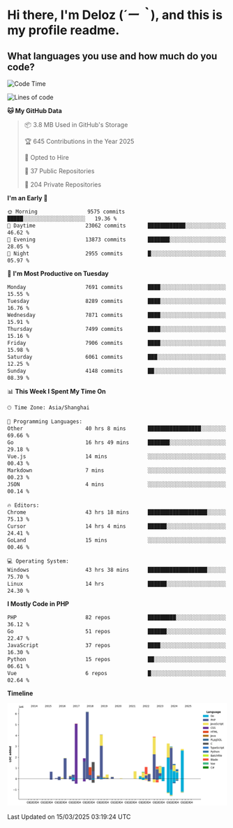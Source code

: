 # **Hi there, I'm Deloz (*´ー｀*), and this is my profile readme.**

## **What languages you use and how much do you code?**

<!--START_SECTION:waka-->
![Code Time](http://img.shields.io/badge/Code%20Time-5%2C907%20hrs%2019%20mins-blue)

![Lines of code](https://img.shields.io/badge/From%20Hello%20World%20I%27ve%20Written-46.1%20million%20lines%20of%20code-blue)

**🐱 My GitHub Data** 

> 📦 3.8 MB Used in GitHub's Storage 
 > 
> 🏆 645 Contributions in the Year 2025
 > 
> 💼 Opted to Hire
 > 
> 📜 37 Public Repositories 
 > 
> 🔑 204 Private Repositories 
 > 
**I'm an Early 🐤** 

```text
🌞 Morning                9575 commits        █████░░░░░░░░░░░░░░░░░░░░   19.36 % 
🌆 Daytime                23062 commits       ████████████░░░░░░░░░░░░░   46.62 % 
🌃 Evening                13873 commits       ███████░░░░░░░░░░░░░░░░░░   28.05 % 
🌙 Night                  2955 commits        █░░░░░░░░░░░░░░░░░░░░░░░░   05.97 % 
```
📅 **I'm Most Productive on Tuesday** 

```text
Monday                   7691 commits        ████░░░░░░░░░░░░░░░░░░░░░   15.55 % 
Tuesday                  8289 commits        ████░░░░░░░░░░░░░░░░░░░░░   16.76 % 
Wednesday                7871 commits        ████░░░░░░░░░░░░░░░░░░░░░   15.91 % 
Thursday                 7499 commits        ████░░░░░░░░░░░░░░░░░░░░░   15.16 % 
Friday                   7906 commits        ████░░░░░░░░░░░░░░░░░░░░░   15.98 % 
Saturday                 6061 commits        ███░░░░░░░░░░░░░░░░░░░░░░   12.25 % 
Sunday                   4148 commits        ██░░░░░░░░░░░░░░░░░░░░░░░   08.39 % 
```


📊 **This Week I Spent My Time On** 

```text
🕑︎ Time Zone: Asia/Shanghai

💬 Programming Languages: 
Other                    40 hrs 8 mins       █████████████████░░░░░░░░   69.66 % 
Go                       16 hrs 49 mins      ███████░░░░░░░░░░░░░░░░░░   29.18 % 
Vue.js                   14 mins             ░░░░░░░░░░░░░░░░░░░░░░░░░   00.43 % 
Markdown                 7 mins              ░░░░░░░░░░░░░░░░░░░░░░░░░   00.23 % 
JSON                     4 mins              ░░░░░░░░░░░░░░░░░░░░░░░░░   00.14 % 

🔥 Editors: 
Chrome                   43 hrs 18 mins      ███████████████████░░░░░░   75.13 % 
Cursor                   14 hrs 4 mins       ██████░░░░░░░░░░░░░░░░░░░   24.41 % 
GoLand                   15 mins             ░░░░░░░░░░░░░░░░░░░░░░░░░   00.46 % 

💻 Operating System: 
Windows                  43 hrs 38 mins      ███████████████████░░░░░░   75.70 % 
Linux                    14 hrs              ██████░░░░░░░░░░░░░░░░░░░   24.30 % 
```

**I Mostly Code in PHP** 

```text
PHP                      82 repos            █████████░░░░░░░░░░░░░░░░   36.12 % 
Go                       51 repos            ██████░░░░░░░░░░░░░░░░░░░   22.47 % 
JavaScript               37 repos            ████░░░░░░░░░░░░░░░░░░░░░   16.30 % 
Python                   15 repos            ██░░░░░░░░░░░░░░░░░░░░░░░   06.61 % 
Vue                      6 repos             █░░░░░░░░░░░░░░░░░░░░░░░░   02.64 % 
```



**Timeline**

![Lines of Code chart](https://raw.githubusercontent.com/deloz/deloz/main/assets/bar_graph.png)


 Last Updated on 15/03/2025 03:19:24 UTC
<!--END_SECTION:waka-->
